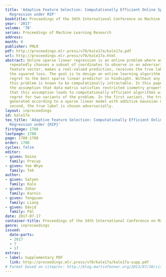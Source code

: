 ```yaml
---
title: 'Adaptive Feature Selection: Computationally Efficient Online Sparse Linear
  Regression under RIP'
booktitle: Proceedings of the 34th International Conference on Machine Learning
year: '2017'
volume: '70'
series: Proceedings of Machine Learning Research
address: 
month: 0
publisher: PMLR
pdf: http://proceedings.mlr.press/v70/kale17a/kale17a.pdf
url: http://proceedings.mlr.press/v70/kale17a.html
abstract: Online sparse linear regression is an online problem where an algorithm
  repeatedly chooses a subset of coordinates to observe in an adversarially chosen
  feature vector, makes a real-valued prediction, receives the true label, and incurs
  the squared loss. The goal is to design an online learning algorithm with sublinear
  regret to the best sparse linear predictor in hindsight. Without any assumptions,
  this problem is known to be computationally intractable. In this paper, we make
  the assumption that data matrix satisfies restricted isometry property, and show
  that this assumption leads to computationally efficient algorithms with sublinear
  regret for two variants of the problem. In the first variant, the true label is
  generated according to a sparse linear model with additive Gaussian noise. In the
  second, the true label is chosen adversarially.
layout: inproceedings
id: kale17a
tex_title: 'Adaptive Feature Selection: Computationally Efficient Online Sparse Linear
  Regression under {RIP}'
firstpage: 1780
lastpage: 1788
page: 1780-1788
order: 1780
cycles: false
editor:
- given: Doina
  family: Precup
- given: Yee Whye
  family: Teh
author:
- given: Satyen
  family: Kale
- given: Zohar
  family: Karnin
- given: Tengyuan
  family: Liang
- given: Dávid
  family: Pál
date: 2017-07-17
container-title: Proceedings of the 34th International Conference on Machine Learning
genre: inproceedings
issued:
  date-parts:
  - 2017
  - 7
  - 17
extras:
- label: Supplementary PDF
  link: http://proceedings.mlr.press/v70/kale17a/kale17a-supp.pdf
# Format based on citeproc: http://blog.martinfenner.org/2013/07/30/citeproc-yaml-for-bibliographies/
---
```

